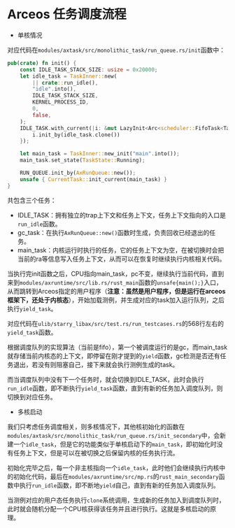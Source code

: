 # Arceos 任务调度流程

* 单核情况

对应代码在`modules/axtask/src/monolithic_task/run_queue.rs/init`函数中：

```rust
pub(crate) fn init() {
    const IDLE_TASK_STACK_SIZE: usize = 0x20000;
    let idle_task = TaskInner::new(
        || crate::run_idle(),
        "idle".into(),
        IDLE_TASK_STACK_SIZE,
        KERNEL_PROCESS_ID,
        0,
        false,
    );
    IDLE_TASK.with_current(|i: &mut LazyInit<Arc<scheduler::FifoTask<TaskInner>>>| {
        i.init_by(idle_task.clone())
    });

    let main_task = TaskInner::new_init("main".into());
    main_task.set_state(TaskState::Running);

    RUN_QUEUE.init_by(AxRunQueue::new());
    unsafe { CurrentTask::init_current(main_task) }
}
```

共包含三个任务：

* IDLE_TASK：拥有独立的trap上下文和任务上下文，任务上下文指向的入口是`run_idle`函数。
* gc_task：在执行`AxRunQueue::new()`函数时生成，负责回收已经退出的任务。
* main_task：内核运行时执行的任务，它的任务上下文为空，在被切换时会把当前的ra等信息写入任务上下文，从而可以在恢复时继续执行内核相关代码。



当执行完init函数之后，CPU指向main_task，pc不变，继续执行当前代码，直到来到`modules/axruntime/src/lib.rs/rust_main`函数的`unsafe{main();}`入口，从而跳转到Arceos指定的用户程序（**注意：虽然是用户程序，但是运行在arceos框架下，还处于内核态**），开始加载测例，并生成对应的task加入运行队列，之后执行`yield_task`。

对应代码在`ulib/starry_libax/src/test.rs/run_testcases.rs`的568行左右的`yield_task`函数。

根据调度队列的实现算法（当前是fifo），第一个被调度运行的是gc，而main_task就存储当前内核态的上下文，即停留在刚才提到的`yield`函数，gc检测是否还有任务退出，若没有则阻塞自己，接下来就会执行测例生成的task。

而当调度队列中没有下一个任务时，就会切换到IDLE_TASK，此时会执行`run_idle`函数，即不断执行`yield_task`函数，直到有新的任务加入调度队列，则切换到对应任务。



* 多核启动

我们只考虑任务调度相关，则多核情况下，其他核初始化的函数在`modules/axtask/src/monolithic_task/run_queue.rs/init_secondary`中，会新建一个`idle_task`，但是它的功能类似于单核启动下的`main_task`，即初始化时没有任务上下文，但是可以在被切换之后保留内核的任务执行流。

初始化完毕之后，每一个非主核指向一个`idle_task`，此时他们会继续执行内核中的初始化代码，最后在`modules/axruntime/src/mp.rs`的`rust_main_secondary`函数中执行`run_idle`函数，即不断地`yield`自己，直到有新的任务加入调度队列。

当测例对应的用户态任务执行`clone`系统调用，生成新的任务加入到调度队列时，此时就会随机分配一个CPU核获得该任务并且进行执行。这就是多核启动的原理。
